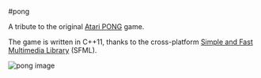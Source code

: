 #pong

A tribute to the original [Atari PONG](http://en.wikipedia.org/wiki/Pong) game.

The game is written in C++11, thanks to the cross-platform [Simple and Fast Multimedia Library](http://sfml-dev.org/index.php) (SFML).

![pong image](http://i60.tinypic.com/5xq4uw.jpg)
